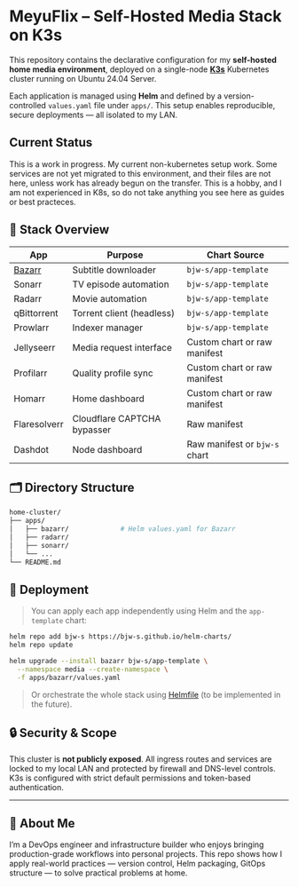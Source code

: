 # MeyuFlix – Self-Hosted Media Stack on K3s

This repository contains the declarative configuration for my **self-hosted home media environment**, deployed on a single-node [**K3s**](https://k3s.io/) Kubernetes cluster running on Ubuntu 24.04 Server.

Each application is managed using **Helm** and defined by a version-controlled `values.yaml` file under `apps/`. This setup enables reproducible, secure deployments — all isolated to my LAN.

## Current Status

This is a work in progress.
My current non-kubernetes setup work.
Some services are not yet migrated to this environment, and their files are not here, unless work has already begun on the transfer.
This is a hobby, and I am not experienced in K8s, so do not take anything you see here as guides or best practeces.

## 🔧 Stack Overview

| App         | Purpose                      | Chart Source                    |
|-------------|------------------------------|----------------------------------|
| [Bazarr](https://www.bazarr.media/)         | Subtitle downloader              | `bjw-s/app-template`             |
| Sonarr      | TV episode automation         | `bjw-s/app-template`             |
| Radarr      | Movie automation              | `bjw-s/app-template`             |
| qBittorrent | Torrent client (headless)     | `bjw-s/app-template`             |
| Prowlarr    | Indexer manager               | `bjw-s/app-template`             |
| Jellyseerr  | Media request interface       | Custom chart or raw manifest     |
| Profilarr   | Quality profile sync          | Custom chart or raw manifest     |
| Homarr      | Home dashboard                | Custom chart or raw manifest     |
| Flaresolverr| Cloudflare CAPTCHA bypasser   | Raw manifest                     |
| Dashdot     | Node dashboard                | Raw manifest or `bjw-s` chart    |

## 🗂 Directory Structure

```bash
home-cluster/
├── apps/
│   ├── bazarr/             # Helm values.yaml for Bazarr
│   ├── radarr/
│   ├── sonarr/
│   └── ...
└── README.md
````

## 🚀 Deployment

> You can apply each app independently using Helm and the `app-template` chart:

```bash
helm repo add bjw-s https://bjw-s.github.io/helm-charts/
helm repo update

helm upgrade --install bazarr bjw-s/app-template \
  --namespace media --create-namespace \
  -f apps/bazarr/values.yaml
```

> Or orchestrate the whole stack using [Helmfile](https://github.com/helmfile/helmfile) (to be implemented in the future).

## 🔒 Security & Scope

This cluster is **not publicly exposed**. All ingress routes and services are locked to my local LAN and protected by firewall and DNS-level controls. K3s is configured with strict default permissions and token-based authentication.

---

## 👋 About Me

I’m a DevOps engineer and infrastructure builder who enjoys bringing production-grade workflows into personal projects. This repo shows how I apply real-world practices — version control, Helm packaging, GitOps structure — to solve practical problems at home.

